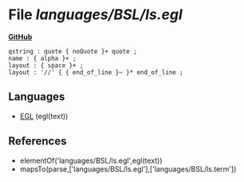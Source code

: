 # File _languages/BSL/ls.egl_
**[GitHub](https://github.com/softlang/yas/blob/master/languages/BSL/ls.egl)**
```
qstring : quote { noQuote }+ quote ;
name : { alpha }+ ;
layout : { space }+ ;
layout : '//' { { end_of_line }~ }* end_of_line ;
```

## Languages
* [EGL](../languages/EGL.md) (egl(text))

## References
* elementOf('languages/BSL/ls.egl',egl(text))
* mapsTo(parse,['languages/BSL/ls.egl'],['languages/BSL/ls.term'])
